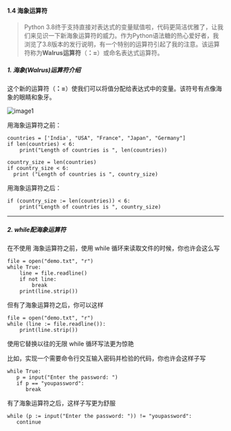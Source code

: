 #### 1.4 海象运算符

> Python 3.8终于支持直接对表达式的变量赋值啦，代码更简洁优雅了，让我们来见识一下新海象运算符的威力。作为Python语法糖的热心爱好者，我浏览了3.8版本的发行说明，有一个特别的运算符引起了我的注意。该运算符称为**Walrus运算符**（**：=**）或命名表达式运算符。

##### 1.  海象(Walrus)运算符介绍

这个新的运算符（**：=**）使我们可以将值分配给表达式中的变量。该符号有点像海象的眼睛和象牙。

![image1](https://dosrui.oss-accelerate.aliyuncs.com/img/202201102227376.png)

用海象运算符之前：

```
countries = ['India', "USA", "France", "Japan", "Germany"]
if len(countries) < 6:
    print("Length of countries is ", len(countries))
```

```
country_size = len(countries)
if country_size < 6:
  print ("Length of countries is ", country_size)
```

用海象运算符之后：

```
if (country_size := len(countries)) < 6:
    print("Length of countries is ", country_size)
```

---

##### 2. while配海象运算符

在不使用 海象运算符之前，使用 while 循环来读取文件的时候，你也许会这么写

```
file = open("demo.txt", "r")
while True:
    line = file.readline()
    if not line:
        break
    print(line.strip())
```

但有了海象运算符之后，你可以这样

```
file = open("demo.txt", "r")
while (line := file.readline()):
    print(line.strip())
```

使用它替换以往的无限 while 循环写法更为惊艳

比如，实现一个需要命令行交互输入密码并检验的代码，你也许会这样子写

```
while True:
   p = input("Enter the password: ")
   if p == "youpassword":
      break
```

有了海象运算符之后，这样子写更为舒服

```
while (p := input("Enter the password: ")) != "youpassword":
   continue
```
